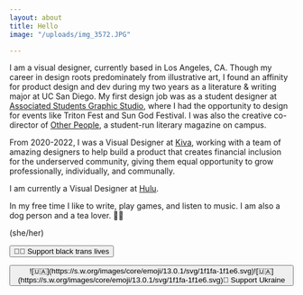 ```yaml
---
layout: about
title: Hello
image: "/uploads/img_3572.JPG"

---
```

I am a visual designer, currently based in Los Angeles, CA. Though my career in design roots predominately from illustrative art, I found an affinity for product design and dev during my two years as a literature & writing major at UC San Diego. My first design job was as a student designer at [Associated Students Graphic Studio](https://asgraphicstudio.ucsd.edu "AS Graphic Studio"), where I had the opportunity to design for events like Triton Fest and Sun God Festival. I was also the creative co-director of [Other People](otherpeoplesd.com "Other People"), a student-run literary magazine on campus.

From 2020-2022, I was a Visual Designer at [Kiva](Kiva.org "Kiva.org"), working with a team of amazing designers to help build a product that creates financial inclusion for the underserved community, giving them equal opportunity to grow professionally, individually, and communally.

I am currently a Visual Designer at [Hulu](hulu.com "Hulu").

In my free time I like to write, play games, and listen to music. I am also a dog person and a tea lover. 🐶🍵

(she/her)

<a href="https://blacktranslivesmatter.carrd.co" target="_blank"> <button class="button"> 🏳️‍⚧️ Support black trans lives </button> </a>

<a href="https://help-ukraine.carrd.co/" target="_blank">
<button class="button">
![🇺🇦](https://s.w.org/images/core/emoji/13.0.1/svg/1f1fa-1f1e6.svg)![🇺🇦](https://s.w.org/images/core/emoji/13.0.1/svg/1f1fa-1f1e6.svg)🤝 Support Ukraine </button> </a>